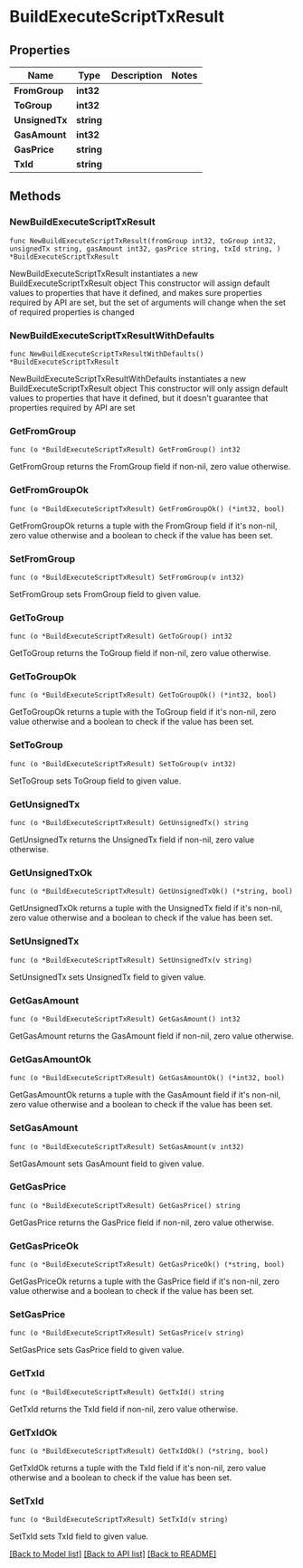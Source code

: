 # BuildExecuteScriptTxResult

## Properties

Name | Type | Description | Notes
------------ | ------------- | ------------- | -------------
**FromGroup** | **int32** |  | 
**ToGroup** | **int32** |  | 
**UnsignedTx** | **string** |  | 
**GasAmount** | **int32** |  | 
**GasPrice** | **string** |  | 
**TxId** | **string** |  | 

## Methods

### NewBuildExecuteScriptTxResult

`func NewBuildExecuteScriptTxResult(fromGroup int32, toGroup int32, unsignedTx string, gasAmount int32, gasPrice string, txId string, ) *BuildExecuteScriptTxResult`

NewBuildExecuteScriptTxResult instantiates a new BuildExecuteScriptTxResult object
This constructor will assign default values to properties that have it defined,
and makes sure properties required by API are set, but the set of arguments
will change when the set of required properties is changed

### NewBuildExecuteScriptTxResultWithDefaults

`func NewBuildExecuteScriptTxResultWithDefaults() *BuildExecuteScriptTxResult`

NewBuildExecuteScriptTxResultWithDefaults instantiates a new BuildExecuteScriptTxResult object
This constructor will only assign default values to properties that have it defined,
but it doesn't guarantee that properties required by API are set

### GetFromGroup

`func (o *BuildExecuteScriptTxResult) GetFromGroup() int32`

GetFromGroup returns the FromGroup field if non-nil, zero value otherwise.

### GetFromGroupOk

`func (o *BuildExecuteScriptTxResult) GetFromGroupOk() (*int32, bool)`

GetFromGroupOk returns a tuple with the FromGroup field if it's non-nil, zero value otherwise
and a boolean to check if the value has been set.

### SetFromGroup

`func (o *BuildExecuteScriptTxResult) SetFromGroup(v int32)`

SetFromGroup sets FromGroup field to given value.


### GetToGroup

`func (o *BuildExecuteScriptTxResult) GetToGroup() int32`

GetToGroup returns the ToGroup field if non-nil, zero value otherwise.

### GetToGroupOk

`func (o *BuildExecuteScriptTxResult) GetToGroupOk() (*int32, bool)`

GetToGroupOk returns a tuple with the ToGroup field if it's non-nil, zero value otherwise
and a boolean to check if the value has been set.

### SetToGroup

`func (o *BuildExecuteScriptTxResult) SetToGroup(v int32)`

SetToGroup sets ToGroup field to given value.


### GetUnsignedTx

`func (o *BuildExecuteScriptTxResult) GetUnsignedTx() string`

GetUnsignedTx returns the UnsignedTx field if non-nil, zero value otherwise.

### GetUnsignedTxOk

`func (o *BuildExecuteScriptTxResult) GetUnsignedTxOk() (*string, bool)`

GetUnsignedTxOk returns a tuple with the UnsignedTx field if it's non-nil, zero value otherwise
and a boolean to check if the value has been set.

### SetUnsignedTx

`func (o *BuildExecuteScriptTxResult) SetUnsignedTx(v string)`

SetUnsignedTx sets UnsignedTx field to given value.


### GetGasAmount

`func (o *BuildExecuteScriptTxResult) GetGasAmount() int32`

GetGasAmount returns the GasAmount field if non-nil, zero value otherwise.

### GetGasAmountOk

`func (o *BuildExecuteScriptTxResult) GetGasAmountOk() (*int32, bool)`

GetGasAmountOk returns a tuple with the GasAmount field if it's non-nil, zero value otherwise
and a boolean to check if the value has been set.

### SetGasAmount

`func (o *BuildExecuteScriptTxResult) SetGasAmount(v int32)`

SetGasAmount sets GasAmount field to given value.


### GetGasPrice

`func (o *BuildExecuteScriptTxResult) GetGasPrice() string`

GetGasPrice returns the GasPrice field if non-nil, zero value otherwise.

### GetGasPriceOk

`func (o *BuildExecuteScriptTxResult) GetGasPriceOk() (*string, bool)`

GetGasPriceOk returns a tuple with the GasPrice field if it's non-nil, zero value otherwise
and a boolean to check if the value has been set.

### SetGasPrice

`func (o *BuildExecuteScriptTxResult) SetGasPrice(v string)`

SetGasPrice sets GasPrice field to given value.


### GetTxId

`func (o *BuildExecuteScriptTxResult) GetTxId() string`

GetTxId returns the TxId field if non-nil, zero value otherwise.

### GetTxIdOk

`func (o *BuildExecuteScriptTxResult) GetTxIdOk() (*string, bool)`

GetTxIdOk returns a tuple with the TxId field if it's non-nil, zero value otherwise
and a boolean to check if the value has been set.

### SetTxId

`func (o *BuildExecuteScriptTxResult) SetTxId(v string)`

SetTxId sets TxId field to given value.



[[Back to Model list]](../README.md#documentation-for-models) [[Back to API list]](../README.md#documentation-for-api-endpoints) [[Back to README]](../README.md)


